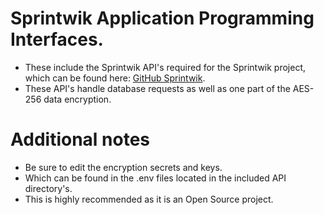 # Sprintwik Application Programming Interfaces.

* These include the Sprintwik API's required for the Sprintwik project, which can be found here: [GitHub Sprintwik](https://github.com/DragonicDefson/Sprintwik).
* These API's handle database requests as well as one part of the AES-256 data encryption.

# Additional notes

* Be sure to edit the encryption secrets and keys.
* Which can be found in the .env files located in the included API directory's.
* This is highly recommended as it is an Open Source project.